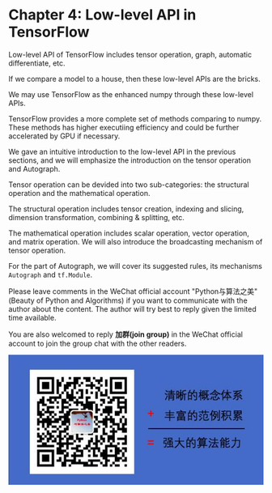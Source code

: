 # Chapter 4: Low-level API in TensorFlow

Low-level API of TensorFlow includes tensor operation, graph, automatic differentiate, etc.

If we compare a model to a house, then these low-level APIs are the bricks.

We may use TensorFlow as the enhanced numpy through these low-level APIs.

TensorFlow provides a more complete set of methods comparing to numpy. These methods has higher executiing efficiency and could be further accelerated by GPU if necessary.

We gave an intuitive introduction to the low-level API in the previous sections, and we will emphasize the introduction on the tensor operation and Autograph.


Tensor operation can be devided into two sub-categories: the structural operation and the mathematical operation.

The structural operation includes tensor creation, indexing and slicing, dimension transformation, combining & splitting, etc.

The mathematical operation includes scalar operation, vector operation, and matrix operation. We will also introduce the broadcasting mechanism of tensor operation.

For the part of Autograph, we will cover its suggested rules, its mechanisms `Autograph` and `tf.Module`.



Please leave comments in the WeChat official account "Python与算法之美" (Beauty of Python and Algorithms) if you want to communicate with the author about the content. The author will try best to reply given the limited time available.

You are also welcomed to reply **加群(join group)** in the WeChat official account to join the group chat with the other readers.

![image.png](./data/Python与算法之美logo.jpg)
